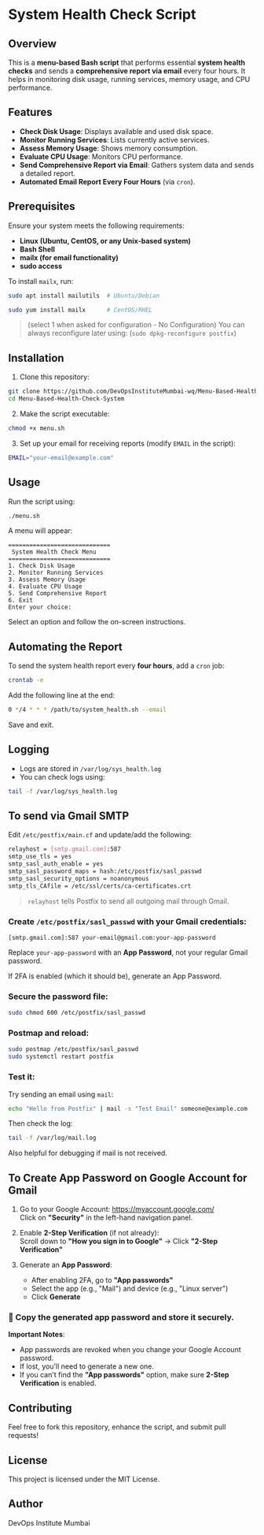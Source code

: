 # System Health Check Script

## Overview
This is a **menu-based Bash script** that performs essential **system health checks** and sends a **comprehensive report via email** every four hours. It helps in monitoring disk usage, running services, memory usage, and CPU performance.

## Features
- **Check Disk Usage**: Displays available and used disk space.
- **Monitor Running Services**: Lists currently active services.
- **Assess Memory Usage**: Shows memory consumption.
- **Evaluate CPU Usage**: Monitors CPU performance.
- **Send Comprehensive Report via Email**: Gathers system data and sends a detailed report.
- **Automated Email Report Every Four Hours** (via `cron`).

## Prerequisites
Ensure your system meets the following requirements:
- **Linux (Ubuntu, CentOS, or any Unix-based system)**
- **Bash Shell**
- **mailx (for email functionality)**
- **sudo access**

To install `mailx`, run:
```sh
sudo apt install mailutils  # Ubuntu/Debian

sudo yum install mailx      # CentOS/RHEL
```
> (select 1 when asked for configuration - No Configuration)
> You can always reconfigure later using: (`sudo dpkg-reconfigure postfix`)

## Installation
1. Clone this repository:
```sh
git clone https://github.com/DevOpsInstituteMumbai-wq/Menu-Based-Health-Check-System.git
cd Menu-Based-Health-Check-System
```

2. Make the script executable:
```sh
chmod +x menu.sh
```

3. Set up your email for receiving reports (modify `EMAIL` in the script):
```sh
EMAIL="your-email@example.com"
```

## Usage
Run the script using:
```sh
./menu.sh
```

A menu will appear:
```
=============================
 System Health Check Menu
=============================
1. Check Disk Usage
2. Monitor Running Services
3. Assess Memory Usage
4. Evaluate CPU Usage
5. Send Comprehensive Report
6. Exit
Enter your choice:
```
Select an option and follow the on-screen instructions.

## Automating the Report
To send the system health report every **four hours**, add a `cron` job:
```sh
crontab -e
```
Add the following line at the end:
```sh
0 */4 * * * /path/to/system_health.sh --email
```
Save and exit.

## Logging
- Logs are stored in `/var/log/sys_health.log`
- You can check logs using:
```sh
tail -f /var/log/sys_health.log
```

## To send via Gmail SMTP

Edit `/etc/postfix/main.cf` and update/add the following:
```sh
relayhost = [smtp.gmail.com]:587
smtp_use_tls = yes
smtp_sasl_auth_enable = yes
smtp_sasl_password_maps = hash:/etc/postfix/sasl_passwd
smtp_sasl_security_options = noanonymous
smtp_tls_CAfile = /etc/ssl/certs/ca-certificates.crt
```

> `relayhost` tells Postfix to send all outgoing mail through Gmail.

### Create `/etc/postfix/sasl_passwd` with your Gmail credentials:
```
[smtp.gmail.com]:587 your-email@gmail.com:your-app-password
```

Replace `your-app-password` with an **App Password**, not your regular Gmail password.

If 2FA is enabled (which it should be), generate an App Password.

### Secure the password file:
```sh
sudo chmod 600 /etc/postfix/sasl_passwd
```

### Postmap and reload:
```sh
sudo postmap /etc/postfix/sasl_passwd
sudo systemctl restart postfix
```

### Test it:
Try sending an email using `mail`:
```sh
echo "Hello from Postfix" | mail -s "Test Email" someone@example.com
```

Then check the log:
```sh
tail -f /var/log/mail.log
```
Also helpful for debugging if mail is not received.

## To Create App Password on Google Account for Gmail

1. Go to your Google Account: https://myaccount.google.com/  
   Click on **"Security"** in the left-hand navigation panel.

2. Enable **2-Step Verification** (if not already):  
   Scroll down to **"How you sign in to Google"** → Click **"2-Step Verification"**

3. Generate an **App Password**:
   - After enabling 2FA, go to **"App passwords"**
   - Select the app (e.g., "Mail") and device (e.g., "Linux server")
   - Click **Generate**

### 📌 Copy the generated app password and store it securely.

**Important Notes**:
- App passwords are revoked when you change your Google Account password.
- If lost, you'll need to generate a new one.
- If you can't find the **"App passwords"** option, make sure **2-Step Verification** is enabled.

## Contributing
Feel free to fork this repository, enhance the script, and submit pull requests!

## License
This project is licensed under the MIT License.

## Author
DevOps Institute Mumbai
